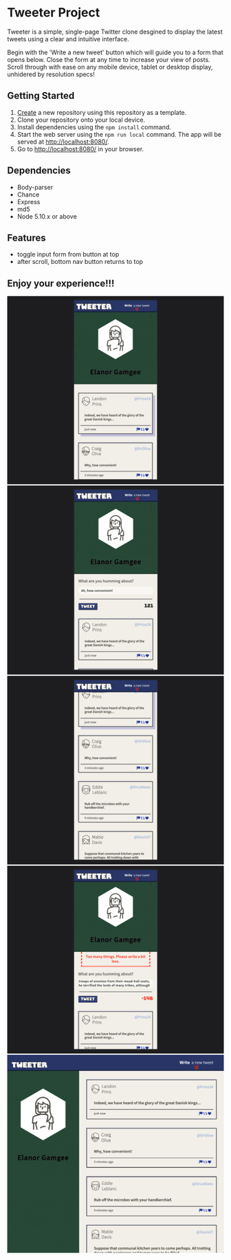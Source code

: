 # Tweeter Project

Tweeter is a simple, single-page Twitter clone desgined to display the latest tweets using a clear and intuitive interface. 

Begin with the 'Write a new tweet' button which will guide you to a form that opens below. Close the form at any time to increase your view of posts.
Scroll through with ease on any mobile device, tablet or desktop display, unhidered by resolution specs!

## Getting Started

1. [Create](https://docs.github.com/en/repositories/creating-and-managing-repositories/creating-a-repository-from-a-template) a new repository using this repository as a template.
2. Clone your repository onto your local device.
3. Install dependencies using the `npm install` command.
3. Start the web server using the `npm run local` command. The app will be served at <http://localhost:8080/>.
4. Go to <http://localhost:8080/> in your browser.

## Dependencies
- Body-parser
- Chance
- Express
- md5
- Node 5.10.x or above

## Features
- toggle input form from button at top
- after scroll, bottom nav button returns to top

## Enjoy your experience!!!

!["view all tweets"](https://github.com/colespen/tweeter/blob/master/docs/tweeter1.png)
!["compose your tweets"](https://github.com/colespen/tweeter/blob/master/docs/tweeter2.png)
!["scroll all the way!"](https://github.com/colespen/tweeter/blob/master/docs/tweeter4.png)
!["try to keep it brief"](https://github.com/colespen/tweeter/blob/master/docs/tweeter3.png)
!["deskptop view flexibilty!"](https://github.com/colespen/tweeter/blob/master/docs/tweeter5.png)


